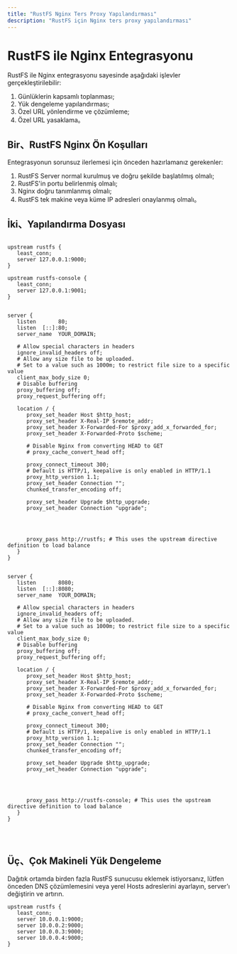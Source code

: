 ```yaml
---
title: "RustFS Nginx Ters Proxy Yapılandırması"
description: "RustFS için Nginx ters proxy yapılandırması"
---
```



# RustFS ile Nginx Entegrasyonu

RustFS ile Nginx entegrasyonu sayesinde aşağıdaki işlevler gerçekleştirilebilir:

1. Günlüklerin kapsamlı toplanması;
2. Yük dengeleme yapılandırması;
3. Özel URL yönlendirme ve çözümleme;
4. Özel URL yasaklama。

## Bir、RustFS Nginx Ön Koşulları

Entegrasyonun sorunsuz ilerlemesi için önceden hazırlamanız gerekenler:

1. RustFS Server normal kurulmuş ve doğru şekilde başlatılmış olmalı;
2. RustFS'in portu belirlenmiş olmalı;
3. Nginx doğru tanımlanmış olmalı;
4. RustFS tek makine veya küme IP adresleri onaylanmış olmalı。

## İki、Yapılandırma Dosyası

~~~

upstream rustfs {
   least_conn;
   server 127.0.0.1:9000;
}

upstream rustfs-console {
   least_conn;
   server 127.0.0.1:9001;
}


server {
   listen       80;
   listen  [::]:80;
   server_name  YOUR_DOMAIN;

   # Allow special characters in headers
   ignore_invalid_headers off;
   # Allow any size file to be uploaded.
   # Set to a value such as 1000m; to restrict file size to a specific value
   client_max_body_size 0;
   # Disable buffering
   proxy_buffering off;
   proxy_request_buffering off;

   location / {
      proxy_set_header Host $http_host;
      proxy_set_header X-Real-IP $remote_addr;
      proxy_set_header X-Forwarded-For $proxy_add_x_forwarded_for;
      proxy_set_header X-Forwarded-Proto $scheme;

      # Disable Nginx from converting HEAD to GET
      # proxy_cache_convert_head off;

      proxy_connect_timeout 300;
      # Default is HTTP/1, keepalive is only enabled in HTTP/1.1
      proxy_http_version 1.1;
      proxy_set_header Connection "";
      chunked_transfer_encoding off;

      proxy_set_header Upgrade $http_upgrade;
      proxy_set_header Connection "upgrade";




      proxy_pass http://rustfs; # This uses the upstream directive definition to load balance
   }
}


server {
   listen       8080;
   listen  [::]:8080;
   server_name  YOUR_DOMAIN;

   # Allow special characters in headers
   ignore_invalid_headers off;
   # Allow any size file to be uploaded.
   # Set to a value such as 1000m; to restrict file size to a specific value
   client_max_body_size 0;
   # Disable buffering
   proxy_buffering off;
   proxy_request_buffering off;

   location / {
      proxy_set_header Host $http_host;
      proxy_set_header X-Real-IP $remote_addr;
      proxy_set_header X-Forwarded-For $proxy_add_x_forwarded_for;
      proxy_set_header X-Forwarded-Proto $scheme;

      # Disable Nginx from converting HEAD to GET
      # proxy_cache_convert_head off;

      proxy_connect_timeout 300;
      # Default is HTTP/1, keepalive is only enabled in HTTP/1.1
      proxy_http_version 1.1;
      proxy_set_header Connection "";
      chunked_transfer_encoding off;

      proxy_set_header Upgrade $http_upgrade;
      proxy_set_header Connection "upgrade";




      proxy_pass http://rustfs-console; # This uses the upstream directive definition to load balance
   }
}




~~~

## Üç、Çok Makineli Yük Dengeleme

Dağıtık ortamda birden fazla RustFS sunucusu eklemek istiyorsanız, lütfen önceden DNS çözümlemesini veya yerel Hosts adreslerini ayarlayın, server'ı değiştirin ve artırın.

~~~
upstream rustfs {
   least_conn;
   server 10.0.0.1:9000;
   server 10.0.0.2:9000;
   server 10.0.0.3:9000;
   server 10.0.0.4:9000;
}
~~~
